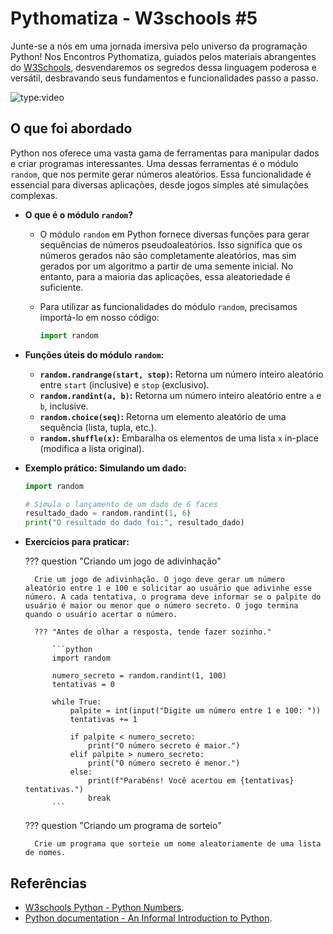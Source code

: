 # Pythomatiza - W3schools #5

Junte-se a nós em uma jornada imersiva pelo universo da programação Python! Nos Encontros Pythomatiza, guiados pelos materiais abrangentes do [W3Schools](https://www.w3schools.com/python/default.asp), desvendaremos os segredos dessa linguagem poderosa e versátil, desbravando seus fundamentos e funcionalidades passo a passo.

<!-- more -->

![type:video](https://www.youtube.com/embed/r587moxOX-c)

## O que foi abordado

Python nos oferece uma vasta gama de ferramentas para manipular dados e criar programas interessantes. Uma dessas ferramentas é o módulo `random`, que nos permite gerar números aleatórios. Essa funcionalidade é essencial para diversas aplicações, desde jogos simples até simulações complexas.

* **O que é o módulo `random`?**

    * O módulo `random` em Python fornece diversas funções para gerar sequências de números pseudoaleatórios. Isso significa que os números gerados não são completamente aleatórios, mas sim gerados por um algoritmo a partir de uma semente inicial. No entanto, para a maioria das aplicações, essa aleatoriedade é suficiente.
    * Para utilizar as funcionalidades do módulo `random`, precisamos importá-lo em nosso código:

        ```python
        import random
        ```

* **Funções úteis do módulo `random`:**

    * **`random.randrange(start, stop)`:** Retorna um número inteiro aleatório entre `start` (inclusive) e `stop` (exclusivo).
    * **`random.randint(a, b)`:** Retorna um número inteiro aleatório entre `a` e `b`, inclusive.
    * **`random.choice(seq)`:** Retorna um elemento aleatório de uma sequência (lista, tupla, etc.).
    * **`random.shuffle(x)`:** Embaralha os elementos de uma lista `x` in-place (modifica a lista original).

* **Exemplo prático: Simulando um dado:**

    ```python
    import random

    # Simula o lançamento de um dado de 6 faces
    resultado_dado = random.randint(1, 6)
    print("O resultado do dado foi:", resultado_dado)
    ```

* **Exercícios para praticar:**

    ??? question "Criando um jogo de adivinhação"

        Crie um jogo de adivinhação. O jogo deve gerar um número aleatório entre 1 e 100 e solicitar ao usuário que adivinhe esse número. A cada tentativa, o programa deve informar se o palpite do usuário é maior ou menor que o número secreto. O jogo termina quando o usuário acertar o número.

        ??? "Antes de olhar a resposta, tende fazer sozinho."

            ```python
            import random

            numero_secreto = random.randint(1, 100)
            tentativas = 0

            while True:
                palpite = int(input("Digite um número entre 1 e 100: "))
                tentativas += 1

                if palpite < numero_secreto:
                    print("O número secreto é maior.")
                elif palpite > numero_secreto:
                    print("O número secreto é menor.")
                else:
                    print(f"Parabéns! Você acertou em {tentativas} tentativas.")
                    break
            ```

    ??? question "Criando um programa de sorteio"

        Crie um programa que sorteie um nome aleatoriamente de uma lista de nomes.

## Referências

- [W3schools Python - Python Numbers](https://www.w3schools.com/python/python_numbers.asp).
- [Python documentation - An Informal Introduction to Python](https://docs.python.org/3/tutorial/introduction.html).
